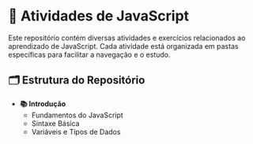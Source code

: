 # 📝 Atividades de JavaScript

Este repositório contém diversas atividades e exercícios relacionados ao aprendizado de JavaScript. Cada atividade está organizada em pastas específicas para facilitar a navegação e o estudo. 

## 🗂 Estrutura do Repositório

- **📚 Introdução**
  - Fundamentos do JavaScript
  - Sintaxe Básica
  - Variáveis e Tipos de Dados


